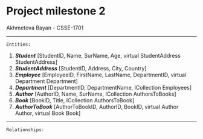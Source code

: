 # Project milestone 2
Akhmetova Bayan - CSSE-1701
***
`Entities:`
1.	***Student*** [StudentID, Name, SurName, Age, virtual StudentAddress StudentAddress]
2.	***StudentAddress*** [StudentID, Address, City, Country]
3.	***Employee*** [EmployeeID, FirstName, LastName, DepartmentID, virtual Department Department]
4.	***Department*** [DepartmentID, DepartmentName, ICollection<Employee> Employees]
5.	***Author*** [AuthorID, Name, SurName, ICollection<AuthorToBook> AuthorsToBooks]
6.	***Book*** [BookID, Title, ICollection<AuthorToBook> AuthorsToBook]
7.	***AuthorToBook*** [AuthorToBookID, AuthorID, BookID, virtual Author Author, virtual Book Book]
***
`Relationships:`
